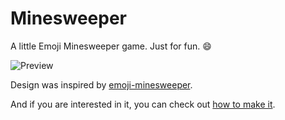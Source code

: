 # Minesweeper

A little Emoji Minesweeper game. Just for fun. :smile:

![Preview](https://user-images.githubusercontent.com/12504732/45545974-71bd6e80-b84e-11e8-828a-c9c2fefa24d4.png)

Design was inspired by [emoji-minesweeper](https://github.com/muan/emoji-minesweeper).

And if you are interested in it, you can check out [how to make it](https://nghtmre.surge.sh/#/p/2).
